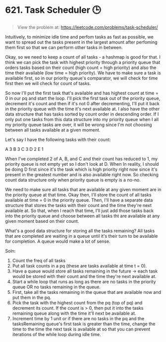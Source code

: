 # 621. Task Scheduler 🕒  
> View the problem at: https://leetcode.com/problems/task-scheduler/

Intuitively, to minimize idle time and perfom tasks as fast as possible, we want to spread out the tasks present in the largest amount after perfoming them first so that we can
perform other tasks in between.

Okay, so we need to keep a count of all tasks - a hashmap is good for that. I think we can pick the task with highest priority through a priority queue that orders tasks
based on their count (high count = high priority) and also the time their available (low time = high priority). We have to make sure a task is available first, so in our priority 
queue's comparator, we will check for time first then we will check for count of tasks.

So now I'll put the first task that's available and has highest count at time = 0 in our pq and start the loop. I'll pick the first task out of the priority queue, decrement it's count
and then if it's not 0 after decrementing, I'll put it back in the priority queue with the time it's next available at. I also have the other data structure that has tasks sorted
by count order in descending order. If I only put one tasks from this data structure into my priority queue when I all my priority queue tasks are over, it will be wrong since
I'm not choosing between all tasks available at a given moment.

Let's say I have the following tasks with their count:

A 3
B 3
C 3
D 2
E 1

When I've completed 2 of A, B, and C and their count has reduced to 1, my priority queue is not empty yet so I don't look at D. When In reality, I should be doing D first since it's the
task which is high priority right now since it's present in the greatest number and is also available right now. So checking count data structure only when priority queue is empty is a no-no.

We need to make sure all tasks that are available at any given moment are in the priority queue at that time. Okay then, I'll store the count of all tasks available at time = 0 in the priority
queue. Then, I'll have a separate data structure that stores the tasks with their count and the time they're next available at. So that, when I reach that time, I'll just add those tasks
back into the priority queue and choose between all tasks tht are available at any given moment based on their count.

What's a good data structure for storing all the tasks remaining? All tasks that are completed are waiting in a queue until it's their turn to be available for completion. A queue would 
make a lot of sense.

Soln:
1. Count the freq of all tasks
2. Put all task counts in a pq (these are tasks available at time t = 0).
3. Have a queue would store all tasks remaining in the future -> each task would be stored with their count and the time they're next available at.
4. Start a while loop that runs as long as there are no tasks in the priority queue OR no tasks remaining in the queue.
5. First, take all the tasks remaining in the queue that are available now and put them in the pq.
6. Pick the task with the highest count from the pq (top of pq) and decrement its count. If the count is > 0, then put it into the tasks remaining queue along with the time it'll next be available at.
7. Increment time by 1 unit or if there are no tasks in the pq and the tasksRemaining queue's first task is greater than the time, change the time to the time the next task is available at
so that you can prevent iterations of the while loop during idle time.
 